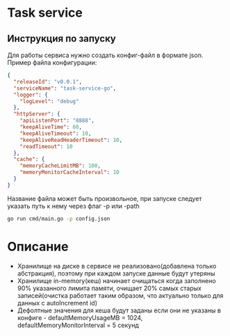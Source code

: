 # Task service

## Инструкция по запуску

Для работы сервиса нужно создать конфиг-файл в формате json.
Пример файла конфигурации:

```json
{
  "releaseId": "v0.0.1", 
  "serviceName": "task-service-go",
  "logger": {
    "logLevel": "debug"
  },
  "httpServer": {
    "apiListenPort": "8888",
    "keepAliveTime": 60,
    "keepAliveTimeout": 10,
    "keepAliveReadHeaderTimeout": 10,
    "readTimeout": 10
  },
  "cache": {
    "memoryCacheLimitMB": 100,
    "memoryMonitorCacheInterval": 10
  }
}
```
Название файла может быть произвольное, при запуске следует указать путь к нему
через флаг -p или -path

```bash 
go run cmd/main.go -p config.json
```
# Описание

- Хранилище на диске в сервисе не реализовано(добавлена только абстракция), поэтому при каждом запуске данные будут утеряны
- Хранилище in-memory(кеш) начинает очищаться когда заполнено 90% указанного лимита памяти, очищает 20% самых старых записей(очистка работает таким образом, что актуально только для данных с autoIncrement id)
- Дефолтные значения для кеша будут заданы если они не указаны в конфиге - defaultMemoryUsageMB = 1024, defaultMemoryMonitorInterval = 5 секунд